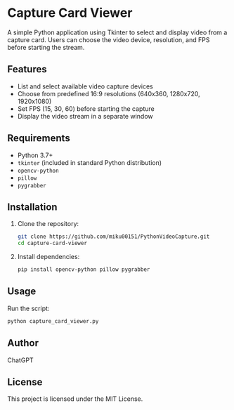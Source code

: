 # Capture Card Viewer

A simple Python application using Tkinter to select and display video from a capture card. Users can choose the video device, resolution, and FPS before starting the stream.

## Features
- List and select available video capture devices
- Choose from predefined 16:9 resolutions (640x360, 1280x720, 1920x1080)
- Set FPS (15, 30, 60) before starting the capture
- Display the video stream in a separate window

## Requirements
- Python 3.7+
- `tkinter` (included in standard Python distribution)
- `opencv-python`
- `pillow`
- `pygrabber`

## Installation
1. Clone the repository:
   ```sh
   git clone https://github.com/miku00151/PythonVideoCapture.git
   cd capture-card-viewer
   ```
2. Install dependencies:
   ```sh
   pip install opencv-python pillow pygrabber
   ```

## Usage
Run the script:
```sh
python capture_card_viewer.py
```

## Author
ChatGPT

## License
This project is licensed under the MIT License.

